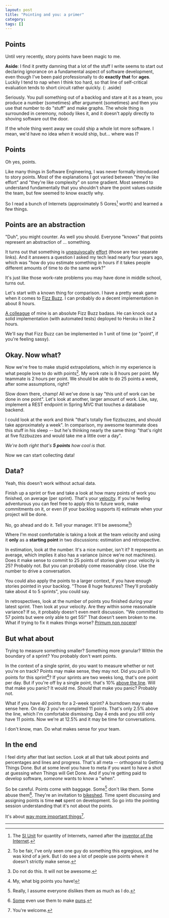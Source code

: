 ```yaml
---
layout: post
title: "Pointing and you: a primer"
category: 
tags: []
---
```


## Points

Until very recently, story points have been magic to me.

**Aside**: I find it pretty damning that a lot of the stuff I write seems to start out declaring ignorance on a fundamental aspect of software development, even though I've been paid professionally to do __exactly that__ for **ages**. Luckily I tend to nap when I think too hard, so that line of self-critical evaluation tends to short circuit rather quickly.
{: .aside}

Seriously. You pull something out of a backlog and stare at it as a team, you produce a number (sometimes) after argument (sometimes) and then you use that number to do "stuff" and make graphs. The whole thing is surrounded in ceremony, nobody likes it, and it doesn't apply directly to shoving software out the door.

If the whole thing went away we could ship a whole lot more software. I mean, we'd have no idea _when_ it would ship, but... where was I?

## Points

Oh yes, points.

Like many things in Software Engineering, I was never formally introduced to story points. Most of the explanations I got varied between "they're like effort" and "they're like complexity" on some gradient. Most seemed to understand fundamentally that you shouldn't share the point values outside the team, but few seemed to know exactly why.

So I read a bunch of Internets (approximately 5 Gores[^1] worth) and learned a few things.

## Points are an abstraction

"Duh", you might counter. As well you should. Everyone "knows" that points represent an abstraction of ... something.

It turns out that something is [unequivocally](http://www.mountaingoatsoftware.com/blog/its-effort-not-complexity) [effort](http://www.mountaingoatsoftware.com/blog/story-points-are-still-about-effort) (those are two separate links). And it answers a question I asked my tech lead nearly four years ago, which was "how do you estimate something in hours if it takes people different amounts of time to do the same work?"

It's just like those work-rate problems you may have done in middle school, turns out.

Let's start with a known thing for comparison. I have a pretty weak game when it comes to [Fizz Buzz](http://en.wikipedia.org/wiki/Fizz_buzz). I can probably do a decent implementation in about 8 hours.

[A colleague](https://twitter.com/_swanson) of mine is an absolute Fizz Buzz badass. He can knock out a solid implementation (with automated tests) deployed to Heroku in like 2 hours.

We'll say that Fizz Buzz can be implemented in 1 unit of time (or "point", if you're feeling sassy).

## Okay. Now what?

Now we're free to make stupid extrapolations, which in my experience is what people love to do with points[^2]. My work rate is 8 hours per point. My teammate is 2 hours per point. We should be able to do 25 points a week, after some assumptions, right?

Slow down there, champ! All we've done is say "this unit of work can be done in one point". Let's look at another, larger amount of work. Like, say, implement a REST endpoint in Spring MVC that touches a database backend.

I could look at the work and think "that's totally five fizzbuzzes, and should take approximately a week". In comparison, my awesome teammate does this stuff in his sleep -- but he's thinking nearly the same thing: "that's right at five fizzbuzzes and would take me a little over a day".

_We're both right that's **5 points** how cool is that_.

Now we can start collecting data!

## Data?

Yeah, this doesn't work without actual data.

Finish up a sprint or five and take a look at how many points of work you finished, on average (per sprint). That's your [velocity](http://guide.agilealliance.org/guide/velocity.html). If you're feeling adventurous you can feel free to apply this to future work, make commitments on it, or even (if your backlog supports it) estimate when your project will be done.

No, go ahead and do it. Tell your manager. It'll be awesome[^3]!

Where I'm most comfortable is taking a look at the team velocity and using it **only** as a **starting point** in two discussions: estimation and retrospective.

In estimation, look at the number. It's a nice number, isn't it? It represents an average, which implies it also has a variance (since we're not machines). Does it make sense to commit to 25 points of stories given your velocity is 25? Probably not. But you can probably come reasonably close. Use the number to drive a conversation.

You could also apply the points to a larger context, if you have enough stories pointed in your backlog. "Those 8 huge features? They'll probably take about 4 to 5 sprints", you could say.

In retrospectives, look at the number of points you finished during your latest sprint. Then look at your velocity. Are they within some reasonable variance? If so, it probably doesn't even merit discussion. "We committed to 57 points but were only able to get 55!" That doesn't seem broken to me. What if trying to fix it makes things worse? [Primum non nocere](http://en.wikipedia.org/wiki/Primum_non_nocere)!

## But what about

Trying to measure something smaller? Something more granular? Within the boundary of a sprint? You probably don't want points.

In the context of a single sprint, do you want to measure whether or not you're on track? Points may make sense, they may not. Did you pull in 10 points for this sprint[^4]? If your sprints are two weeks long, that's one point per day. But if you're off by a single point, that's 10% [above the line](http://en.wikipedia.org/wiki/Burn_down_chart). Will that make you panic? It would me. _Should_ that make you panic? Probably not.

What if you have 40 points for a 2-week sprint? A burndown may make sense here. On day 3 you've completed 11 points. That's only 2.5% above the line, which I'm comfortable dismissing. Day 4 ends and you still only have 11 points. Now we're at 12.5% and it may be time for conversations.

I don't know, man. Do what makes sense for your team.

## In the end

I feel dirty after that last section. Look at all that talk about points and percentages and lines and progress. That's all meta -- orthogonal to Getting Things Done. But at some level you have to meta if you want to have a shot at guessing _when_ Things will Get Done. And if you're getting paid to develop software, _someone_ wants to know a "when".

So be careful. Points come with baggage. Some[^5] don't like them. Some abuse them[^6]. They're an invitation to [bikeshed](http://en.wikipedia.org/wiki/Parkinson%27s_law_of_triviality). Time spent discussing and assigning points is time **not** spent on development. So go into the pointing session understanding that it's not about the points.

It's about [way more important things](https://www.youtube.com/watch?v=7PCkvCPvDXk)[^7].

----

[^1]: The [SI Unit](http://en.wikipedia.org/wiki/International_System_of_Units) for quantity of Internets, named after the [inventor of the Internet](http://en.wikipedia.org/wiki/Al_Gore_and_information_technology).
[^2]: To be fair, I've only seen one guy do something this egregious, and he was kind of a jerk. But I do see a lot of people use points where it doesn't strictly make sense.
[^3]: Do not do this. It will not be awesome.
[^4]: My, what big points you have!
[^5]: Really, I assume everyone dislikes them as much as I do.
[^6]: [Some](https://twitter.com/rpherbig) even use them to make [puns](https://www.youtube.com/watch?v=VKcAYMb5uk4).
[^7]: You're welcome.
